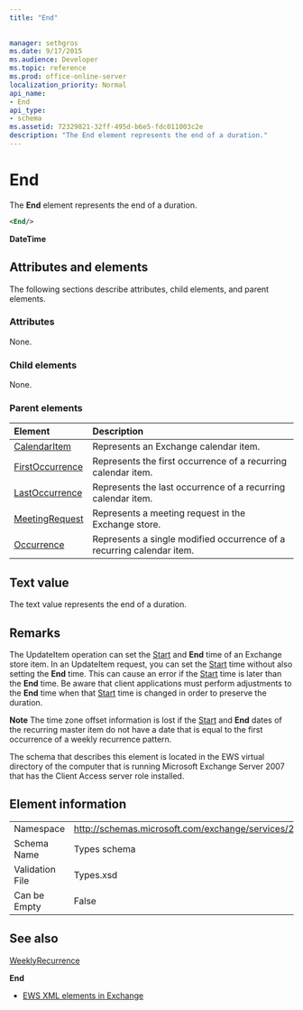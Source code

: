 ```yaml
---
title: "End"
 
 
manager: sethgros
ms.date: 9/17/2015
ms.audience: Developer
ms.topic: reference
ms.prod: office-online-server
localization_priority: Normal
api_name:
- End
api_type:
- schema
ms.assetid: 72329821-32ff-495d-b6e5-fdc011003c2e
description: "The End element represents the end of a duration."
---
```


# End

The **End** element represents the end of a duration. 
  
```xml
<End/>
```

 **DateTime**
## Attributes and elements

The following sections describe attributes, child elements, and parent elements.
  
### Attributes

None.
  
### Child elements

None.
  
### Parent elements

|**Element**|**Description**|
|:-----|:-----|
|[CalendarItem](calendaritem.md) <br/> |Represents an Exchange calendar item.  <br/> |
|[FirstOccurrence](firstoccurrence.md) <br/> |Represents the first occurrence of a recurring calendar item.  <br/> |
|[LastOccurrence](lastoccurrence.md) <br/> |Represents the last occurrence of a recurring calendar item.  <br/> |
|[MeetingRequest](meetingrequest.md) <br/> |Represents a meeting request in the Exchange store.  <br/> |
|[Occurrence](occurrence.md) <br/> |Represents a single modified occurrence of a recurring calendar item.  <br/> |
   
## Text value

The text value represents the end of a duration.
  
## Remarks

The UpdateItem operation can set the [Start](start.md) and **End** time of an Exchange store item. In an UpdateItem request, you can set the [Start](start.md) time without also setting the **End** time. This can cause an error if the [Start](start.md) time is later than the **End** time. Be aware that client applications must perform adjustments to the **End** time when that [Start](start.md) time is changed in order to preserve the duration. 
  
 **Note** The time zone offset information is lost if the [Start](start.md) and **End** dates of the recurring master item do not have a date that is equal to the first occurrence of a weekly recurrence pattern. 
  
The schema that describes this element is located in the EWS virtual directory of the computer that is running Microsoft Exchange Server 2007 that has the Client Access server role installed.
  
## Element information

|||
|:-----|:-----|
|Namespace  <br/> |http://schemas.microsoft.com/exchange/services/2006/types  <br/> |
|Schema Name  <br/> |Types schema  <br/> |
|Validation File  <br/> |Types.xsd  <br/> |
|Can be Empty  <br/> |False  <br/> |
   
## See also



[WeeklyRecurrence](weeklyrecurrence.md)
  
 **End**


- [EWS XML elements in Exchange](ews-xml-elements-in-exchange.md)

